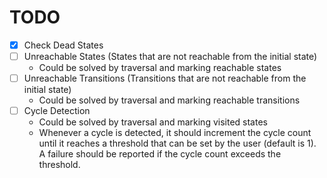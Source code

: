# TODO
- [X] Check Dead States
- [ ] Unreachable States (States that are not reachable from the initial state)
    - Could be solved by traversal and marking reachable states
- [ ] Unreachable Transitions (Transitions that are not reachable from the initial state)
    - Could be solved by traversal and marking reachable transitions
- [ ] Cycle Detection
    - Could be solved by traversal and marking visited states
    - Whenever a cycle is detected, it should increment the cycle count until it reaches a threshold that can be set by the user (default is 1). A failure should be reported if the cycle count exceeds the threshold.
